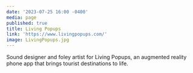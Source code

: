 ```yaml
---
date: '2023-07-25 16:00 -0400'
media: page
published: true
title: Living Popups
link: 'https://www.livingpopups.com/'
image: LivingPopups.jpg
---
```

Sound designer and foley artist for Living Popups, an augmented reality phone app that brings tourist destinations to life.
